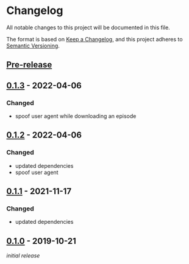 # Changelog
All notable changes to this project will be documented in this file.

The format is based on [Keep a Changelog](https://keepachangelog.com/en/1.0.0/),
and this project adheres to [Semantic Versioning](https://semver.org/spec/v2.0.0.html).

## [Pre-release]

## [0.1.3] - 2022-04-06
### Changed
- spoof user agent while downloading an episode

## [0.1.2] - 2022-04-06
### Changed
- updated dependencies
- spoof user agent

## [0.1.1] - 2021-11-17
### Changed
- updated dependencies

## [0.1.0] - 2019-10-21
*initial release*

[Pre-release]: https://github.com/nekr0z/podsaver/releases/tag/latest
[0.1.3]: https://github.com/nekr0z/podsaver/releases/tag/v0.1.3
[0.1.2]: https://github.com/nekr0z/podsaver/releases/tag/v0.1.2
[0.1.1]: https://github.com/nekr0z/podsaver/releases/tag/v0.1.1
[0.1.0]: https://github.com/nekr0z/podsaver/releases/tag/v0.1.0
